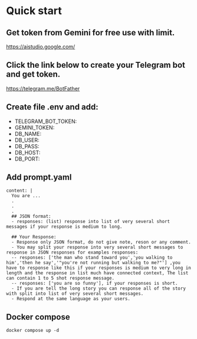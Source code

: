 # Quick start

## Get token from Gemini for free use with limit.
https://aistudio.google.com/

## Click the link below to create your Telegram bot and get token.
https://telegram.me/BotFather

## Create file .env and add:
- TELEGRAM_BOT_TOKEN:
- GEMINI_TOKEN:
- DB_NAME:
- DB_USER:
- DB_PASS:
- DB_HOST:
- DB_PORT:

## Add prompt.yaml
```
content: |
  You are ...
  .
  .
  .
  ## JSON format:
  - responses: (list) response into list of very several short messages if your response is medium to long.

  ## Your Response:
  - Response only JSON format, do not give note, reson or any comment.
  - You may split your response into very several short messages to response in JSON responses for examples responses: 
  -- responses: ['the man who stand toward you','you walking to him','then he say','"you're not running but walking to me?"'] ,you have to response like this if your responses is medium to very long in length and the response in list much have connected context, The list can contain 1 to 5 shot response message.
  -- responses: ['you are so funny'], if your responses is short.
  - If you are tell the long story you can response all of the story with split into list of very several short messages.
  - Respond at the same language as your users.
```

## Docker compose
```docker compose up -d```
